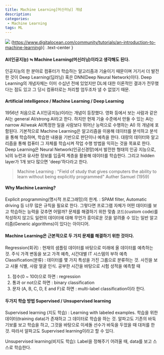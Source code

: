 ```yaml
---
title: Machine Learning[머신러닝] 개념
description:
categories:
 - Machine Learning
tags: ML
---
```


![](https://community-cdn-digitalocean-com.global.ssl.fastly.net/assets/tutorials/images/large/introduction-to-machine-learning_social.png)
(https://www.digitalocean.com/community/tutorials/an-introduction-to-machine-learning){: .text-center }

#### AI(인공지능) ≒  Machine Learning(머신러닝)이라고 생각해도 된다. 
인공지능의 한 분야로 컴퓨터가 학습하는 알고리즘과 기술이기 때문이며 거기서 더 발전한 것이 Deep Learning(딥러닝) 혹은 DNN(Deep Neural Network)이다.
Deep Learning의 개념자체는 이미 수십년 전에 있었지만 DL에 대한 이론적인 결과가 전무했다는 점도 있고 그 당시 컴퓨터로는 처리할 엄두조차 낼 수 없었기 때문.

#### Artificial intelligence / Machine Learning / Deep Learning
1956년 처음으로 A.I(인공지능)이라는 개념이 등장했다. 영화 등에서 보는 사람과 같은 AI는 general AI/strong AI라고 한다. 하지만 현재 기술 수준에서 만들 수 있는 AI는 narrow AI/weak AI(특정한 일을 사람보다 뛰어난 능력으로 수행하는 AI) 의 개념에 포함된다. 
기본적으로 Machine Learning은 알고리즘을 이용해 데이터를 분석하고 분석을 통해 학습하며, 학습한 내용을 기반으로 판단이나 예측을 한다. 대량의 데이터와 알고리즘을 통해 컴퓨터 그 자체를 학습시켜 작업 수행 방법을 익히는 것을 목표로 한다. 
Deep Learning은 Neural Network(인공신경망)에서 발전한 형태의 인공 지능으로, 뇌의 뉴런과 유사한 정보를 입출력 계층을 활용해 데이터를 학습한다. 그리고 hidden layer가 1개 보다 많으면 'deep'하다라고 한다. 

> Machine Learning : "Field of study that gives computers the ability to learn without being explicitly programmed" Auther Samuel (1959)

#### Why Machine Learning? 
Explicit programming(명시적 프로그래밍)의 한계.  : SPAM filter, Automatic driving 등 너무 많은 규칙을 필요로 한다. 그렇다면 프로그램 자체가 어떤 데이터를 보고 학습하는 능력을 갖추면 어떨까?
문제를 해결하기 위한 맞춤 코드(custom code)를 작성하지 않고도 일련의 데이터에 대해 무언가 흥미로운 것을 알려줄 수 있는 일반 알고리즘(Generic algorithms)이 있다는 아이디어.

#### Machine Learning은 근본적으로 두 가지 문제를 해결하기 위한 것이다. 
Regression(회귀) : 현재의 샘플링 데이터를 바탕으로 미래에 올 데이터를 예측하는 것. 주식 가격 변동을 보고 가격 예측, 시간대별 IT 시스템의 부하 예측
Classification(분류) : 데이터를 몇 가지 특성을 가진 그룹으로 분류하는 것. 사진을 보고 사물 식별, 사람 얼굴 인식.
공부한 시간을 바탕으로 시험 성적을 예측할 때 
1. 점수(0 ~ 100)으로 하면 : regression
2. 통과 or not으로 하면 : binary classification
3. 문자 (A, B, C, D, E and F)로 하면 : multi-label classification이라 한다.

#### 두가지 학습 방법 Supervised / Unsupervised learning

Supervised learning (지도 학습) : Learning with labeled examples. 학습을 위한 데이터(training data)가 존재하고 그 데이터로 학습을 하는 것. 
알파고도 기존의 바둑 기보를 보고 학습을 하고, 그것을 바탕으로 이세돌 선수가 바둑을 두었을 때 대처를 한 것. 따라서 알파고도 Supervised learning이라고 할 수 있다. 

Unsupervised learning(비지도 학습): Label을 정해주기 어려울 때, data를 보고 스스로 학습한다. 
